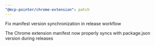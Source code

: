 ```yaml
---
"@mcp-pointer/chrome-extension": patch
---
```


Fix manifest version synchronization in release workflow

The Chrome extension manifest now properly syncs with package.json version during releases